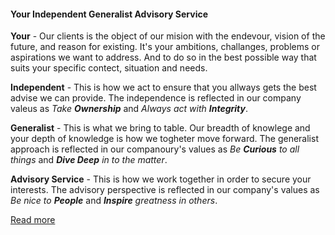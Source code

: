 #### Your Independent Generalist Advisory Service

**Your** - Our clients is the object of our mision with the endevour, vision of the future, and reason for existing. It's your ambitions, challanges, problems or aspirations we want to address. And to do so in the best possible way that suits your specific contect, situation and needs.

**Independent** - This is how we act to ensure that you allways gets the best advise we can provide. The independence is reflected in our company valeus as _Take **Ownership**_ and _Always act with **Integrity**_. 

**Generalist** - This is what we bring to table. Our breadth of knowlege and your depth of knowledge is how we togheter move forward. The generalist approach is reflected in our companoury's values as _Be **Curious** to all things_ and _**Dive Deep** in to the matter_. 

**Advisory Service** - This is how we work together in order to secure your interests. The advisory perspective is reflected in our company's values as _Be nice to **People**_ and _**Inspire** greatness in others_. 

[Read more](/about/whoweare.html)